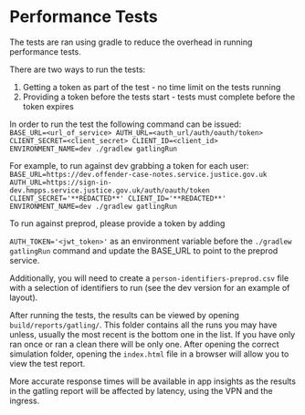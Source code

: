 # Performance Tests

The tests are ran using gradle to reduce the overhead in running performance tests.

There are two ways to run the tests:

1) Getting a token as part of the test - no time limit on the tests running
2) Providing a token before the tests start - tests must complete before the token expires

In order to run the test the following command can be issued:  
`BASE_URL=<url_of_service> AUTH_URL=<auth_url/auth/oauth/token> CLIENT_SECRET=<client_secret> CLIENT_ID=<client_id> ENVIRONMENT_NAME=dev ./gradlew gatlingRun`

For example, to run against dev grabbing a token for each user:
`BASE_URL=https://dev.offender-case-notes.service.justice.gov.uk AUTH_URL=https://sign-in-dev.hmpps.service.justice.gov.uk/auth/oauth/token CLIENT_SECRET='**REDACTED**' CLIENT_ID='**REDACTED**' ENVIRONMENT_NAME=dev ./gradlew gatlingRun`

To run against preprod, please provide a token by adding 

`AUTH_TOKEN='<jwt_token>'` as an environment variable before the `./gradlew gatlingRun` command and update the BASE_URL to point to the preprod service.

Additionally, you will need to create a `person-identifiers-preprod.csv` file with a selection of identifiers to run (see the dev version for an example of layout).

After running the tests, the results can be viewed by opening `build/reports/gatling/`. 
This folder contains all the runs you may have unless, usually the most recent is the bottom one in the list. If you have only ran once or ran a clean there will be only one.
After opening the correct simulation folder, opening the `index.html` file in a browser will allow you to view the test report.

More accurate response times will be available in app insights as the results in the gatling report will be affected by latency, using the VPN and the ingress.